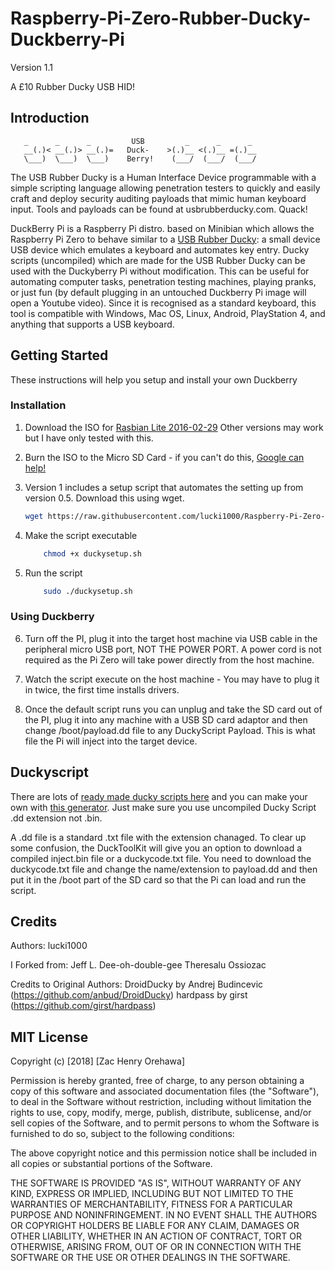 # Raspberry-Pi-Zero-Rubber-Ducky-Duckberry-Pi

Version 1.1

A £10 Rubber Ducky USB HID!

## Introduction
```
   _      _      _         USB         _      _      _
   __(.)< __(.)> __(.)=   Duck-    >(.)__ <(.)__ =(.)__
   \___)  \___)  \___)    Berry!    (___/  (___/  (___/ 
```

The USB Rubber Ducky is a Human Interface Device programmable with a simple scripting language allowing penetration testers to quickly and easily craft and deploy security auditing payloads that mimic human keyboard input. Tools and payloads can be found at usbrubberducky.com. Quack!

DuckBerry Pi is a Raspberry Pi distro. based on Minibian which allows the Raspberry Pi Zero to behave similar to a [USB Rubber Ducky](https://hakshop.com/products/usb-rubber-ducky-deluxe): a small device USB device which emulates a keyboard and automates key entry.
Ducky scripts (uncompiled) which are made for the USB Rubber Ducky can be used with the Duckyberry Pi without modification. This can be useful for automating computer tasks, penetration testing machines, playing pranks, or just fun (by default plugging in an untouched Duckberry Pi image will open a Youtube video).
Since it is recognised as a standard keyboard, this tool is compatible with Windows, Mac OS, Linux, Android, PlayStation 4, and anything that supports a USB keyboard.

## Getting Started

These instructions will help you setup and install your own Duckberry

### Installation

1) Download the ISO for [Rasbian Lite 2016-02-29](http://downloads.raspberrypi.org/raspbian_lite/images/raspbian_lite-2016-02-29/) Other versions may work but I have only tested with this.

2) Burn the ISO to the Micro SD Card - if you can't do this, [Google can help!](https://www.google.co.uk/search?q=burn+raspbian+lite+to+sd+card)

3) Version 1 includes a setup script that automates the setting up from version 0.5. Download this using wget.
    ``` bash
    wget https://raw.githubusercontent.com/lucki1000/Raspberry-Pi-Zero-Rubber-Ducky-Duckberry-Pi/master/duckysetup.sh
    ```

4) Make the script executable
    ``` bash
        chmod +x duckysetup.sh
    ```
   
5) Run the script
   ``` bash
       sudo ./duckysetup.sh
   ```
   
### Using Duckberry
   
6) Turn off the PI, plug it into the target host machine via USB cable in the peripheral micro USB port, NOT THE POWER PORT.  A power cord is not required as the Pi Zero will take power directly from the host machine.
    
7) Watch the script execute on the host machine - You may have to plug it in twice, the first time installs drivers.

8) Once the default script runs you can unplug and take the SD card out of the PI, plug it into any machine with a USB SD card adaptor and then change /boot/payload.dd file to any DuckyScript Payload. This is what file the Pi will inject into the target device.

## Duckyscript

There are lots of [ready made ducky scripts here](https://github.com/hak5darren/USB-Rubber-Ducky/wiki/Payloads) and you can make your own with [this generator](https://ducktoolkit.com/). Just make sure you use uncompiled Ducky Script .dd extension not .bin.

A .dd file is a standard .txt file with the extension chanaged. To clear up some confusion, the DuckToolKit will give you an option to download a compiled inject.bin file or a duckycode.txt file. You need to download the duckycode.txt file and change the name/extension to payload.dd and then put it in the /boot part of the SD card so that the Pi can load and run the script.

## Credits

Authors:
lucki1000

I Forked from:
Jeff L.
Dee-oh-double-gee
Theresalu
Ossiozac
       
Credits to Original Authors:
DroidDucky by Andrej Budincevic (https://github.com/anbud/DroidDucky)
hardpass by girst (https://github.com/girst/hardpass)

## MIT License

Copyright (c) [2018] [Zac Henry Orehawa]

Permission is hereby granted, free of charge, to any person obtaining a copy
of this software and associated documentation files (the "Software"), to deal
in the Software without restriction, including without limitation the rights
to use, copy, modify, merge, publish, distribute, sublicense, and/or sell
copies of the Software, and to permit persons to whom the Software is
furnished to do so, subject to the following conditions:

The above copyright notice and this permission notice shall be included in all
copies or substantial portions of the Software.

THE SOFTWARE IS PROVIDED "AS IS", WITHOUT WARRANTY OF ANY KIND, EXPRESS OR
IMPLIED, INCLUDING BUT NOT LIMITED TO THE WARRANTIES OF MERCHANTABILITY,
FITNESS FOR A PARTICULAR PURPOSE AND NONINFRINGEMENT. IN NO EVENT SHALL THE
AUTHORS OR COPYRIGHT HOLDERS BE LIABLE FOR ANY CLAIM, DAMAGES OR OTHER
LIABILITY, WHETHER IN AN ACTION OF CONTRACT, TORT OR OTHERWISE, ARISING FROM,
OUT OF OR IN CONNECTION WITH THE SOFTWARE OR THE USE OR OTHER DEALINGS IN THE
SOFTWARE.
